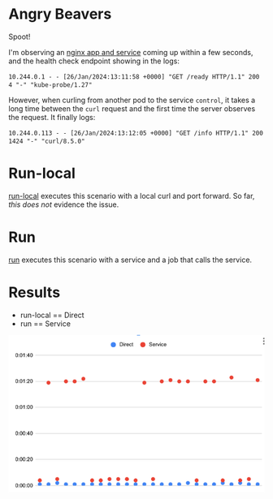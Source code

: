 # Angry Beavers

Spoot!

I'm observing an [nginx app and service](./control/control-service.yaml) coming up within a few seconds, and the
health check endpoint showing in the logs:

```
10.244.0.1 - - [26/Jan/2024:13:11:58 +0000] "GET /ready HTTP/1.1" 200 4 "-" "kube-probe/1.27"
```

However, when curling from another pod to the service `control`, it takes a long time between the `curl` request and the first time the 
server observes the request. It finally logs:

```
10.244.0.113 - - [26/Jan/2024:13:12:05 +0000] "GET /info HTTP/1.1" 200 1424 "-" "curl/8.5.0"
```

# Run-local

[run-local](./run-local) executes this scenario with a local curl and port forward. So far, *this does not* evidence the issue.

# Run
[run](./run) executes this scenario with a service and a job that calls the service.


# Results

* run-local == Direct
* run == Service

![chart.png](chart.png)

